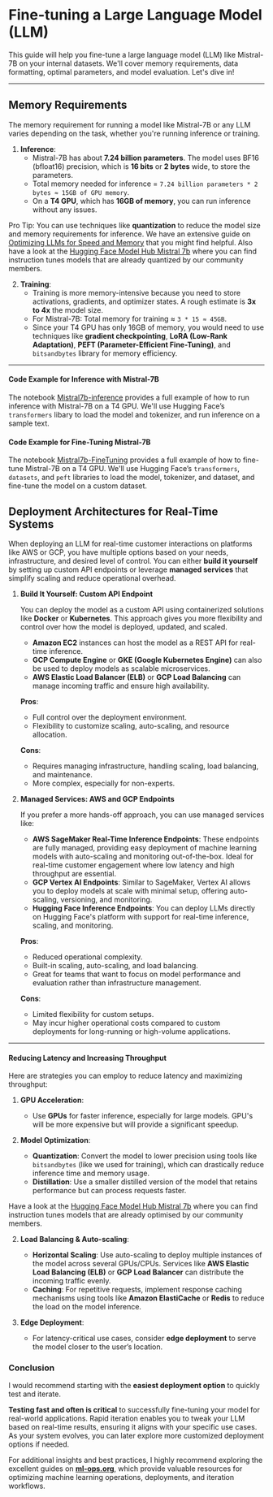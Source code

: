 # Fine-tuning a Large Language Model (LLM)

This guide will help you fine-tune a large language model (LLM) like Mistral-7B on your internal datasets. We'll cover memory requirements, data formatting, optimal parameters, and model evaluation. Let's dive in!

---

## **Memory Requirements**

The memory requirement for running a model like Mistral-7B or any LLM varies depending on the task, whether you're running inference or training.

1. **Inference**:
   - Mistral-7B has about **7.24 billion parameters**. The model uses BF16 (bfloat16) precision, which is **16 bits** or **2 bytes** wide, to store the parameters.
   - Total memory needed for inference = `7.24 billion parameters * 2 bytes ≈ 15GB of GPU memory`.
   - On a **T4 GPU**, which has **16GB of memory**, you can run inference without any issues.

Pro Tip: You can use techniques like **quantization** to reduce the model size and memory requirements for inference. We have an extensive guide on [Optimizing LLMs for Speed and Memory](hthttps://discuss.huggingface.co/t/memory-requirements-for-running-llm/57282) that you might find helpful. Also have a look at the [Hugging Face Model Hub Mistral 7b](https://huggingface.co/models?other=base_model:quantized:mistralai/Mistral-7B-Instruct-v0.3) where you can find instruction tunes models that are already quantized by our community members.
   
2. **Training**:
   - Training is more memory-intensive because you need to store activations, gradients, and optimizer states. A rough estimate is **3x to 4x** the model size.
   - For Mistral-7B: Total memory for training ≈ `3 * 15 ≈ 45GB`.
   - Since your T4 GPU has only 16GB of memory, you would need to use techniques like **gradient checkpointing**, **LoRA (Low-Rank Adaptation)**, **PEFT (Parameter-Efficient Fine-Tuning)**, and `bitsandbytes` library for memory efficiency.
---
#### **Code Example for Inference with Mistral-7B**
The notebook [Mistral7b-inference](./Mistral7b-Inference.ipynb) provides a full example of how to run inference with Mistral-7B on a T4 GPU. 
We'll use Hugging Face’s `transformers` libary to load the model and tokenizer, and run inference on a sample text.

#### **Code Example for Fine-Tuning Mistral-7B**
The notebook [Mistral7b-FineTuning](Mistral7b-FineTuning.ipynb) provides a full example of how to fine-tune Mistral-7B on a T4 GPU. 
We'll use Hugging Face’s `transformers`, `datasets`, and `peft` libraries to load the model, tokenizer, and dataset, and fine-tune the model on a custom dataset.

## **Deployment Architectures for Real-Time Systems**
When deploying an LLM for real-time customer interactions on platforms like AWS or GCP, you have multiple options based on your needs, infrastructure, and desired level of control. 
You can either **build it yourself** by setting up custom API endpoints or leverage **managed services** that simplify scaling and reduce operational overhead.

1. **Build It Yourself: Custom API Endpoint**

   You can deploy the model as a custom API using containerized solutions like **Docker** or **Kubernetes**. 
   This approach gives you more flexibility and control over how the model is deployed, updated, and scaled. 

   - **Amazon EC2** instances can host the model as a REST API for real-time inference.
   - **GCP Compute Engine** or **GKE (Google Kubernetes Engine)** can also be used to deploy models as scalable microservices.
   - **AWS Elastic Load Balancer (ELB)** or **GCP Load Balancing** can manage incoming traffic and ensure high availability.

   **Pros**:
   - Full control over the deployment environment.
   - Flexibility to customize scaling, auto-scaling, and resource allocation.

   **Cons**:
   - Requires managing infrastructure, handling scaling, load balancing, and maintenance.
   - More complex, especially for non-experts.

2. **Managed Services: AWS and GCP Endpoints**

   If you prefer a more hands-off approach, you can use managed services like:

   - **AWS SageMaker Real-Time Inference Endpoints**: These endpoints are fully managed, providing easy deployment of machine learning models with auto-scaling and monitoring out-of-the-box. 
   Ideal for real-time customer engagement where low latency and high throughput are essential.
   - **GCP Vertex AI Endpoints**: Similar to SageMaker, Vertex AI allows you to deploy models at scale with minimal setup, offering auto-scaling, versioning, and monitoring.
   - **Hugging Face Inference Endpoints**: You can deploy LLMs directly on Hugging Face's platform with support for real-time inference, scaling, and monitoring.
  
   **Pros**:
   - Reduced operational complexity.
   - Built-in scaling, auto-scaling, and load balancing.
   - Great for teams that want to focus on model performance and evaluation rather than infrastructure management.

   **Cons**:
   - Limited flexibility for custom setups.
   - May incur higher operational costs compared to custom deployments for long-running or high-volume applications.

---

#### **Reducing Latency and Increasing Throughput**

Here are strategies you can employ to reduce latency and maximizing throughput:

1. **GPU Acceleration**:
   - Use **GPUs** for faster inference, especially for large models. GPU's will be more expensive but will provide a significant speedup.

1. **Model Optimization**:
   - **Quantization**: Convert the model to lower precision using tools like `bitsandbytes` (like we used for training), which can drastically reduce inference time and memory usage.
   - **Distillation**: Use a smaller distilled version of the model that retains performance but can process requests faster. 

Have a look at the [Hugging Face Model Hub Mistral 7b](https://huggingface.co/models?other=base_model:quantized:mistralai/Mistral-7B-Instruct-v0.3) where you can find instruction tunes models that are already optimised by our community members.

2. **Load Balancing & Auto-scaling**:
   - **Horizontal Scaling**: Use auto-scaling to deploy multiple instances of the model across several GPUs/CPUs. Services like **AWS Elastic Load Balancing (ELB)** or **GCP Load Balancer** can distribute the incoming traffic evenly.
   - **Caching**: For repetitive requests, implement response caching mechanisms using tools like **Amazon ElastiCache** or **Redis** to reduce the load on the model inference.

3. **Edge Deployment**:
   - For latency-critical use cases, consider **edge deployment** to serve the model closer to the user’s location.

### Conclusion
I would recommend starting with the **easiest deployment option** to quickly test and iterate. 

**Testing fast and often is critical** to successfully fine-tuning your model for real-world applications. Rapid iteration enables you to tweak your LLM based on real-time results, ensuring it aligns with your specific use cases. As your system evolves, you can later explore more customized deployment options if needed.

For additional insights and best practices, I highly recommend exploring the excellent guides on **[ml-ops.org](https://ml-ops.org)**, which provide valuable resources for optimizing machine learning operations, deployments, and iteration workflows.